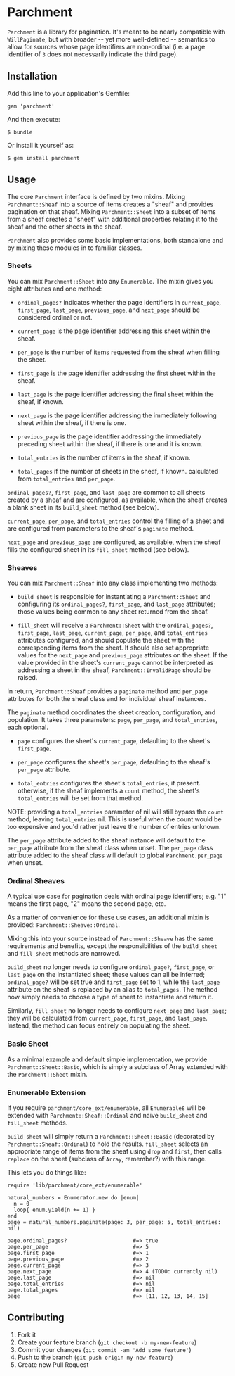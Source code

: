 # Parchment

`Parchment` is a library for pagination. It's meant to be nearly
compatible with `WillPaginate`, but with broader -- yet more
well-defined -- semantics to allow for sources whose page identifiers
are non-ordinal (i.e.  a page identifier of `3` does not necessarily
indicate the third page).

## Installation

Add this line to your application's Gemfile:

    gem 'parchment'

And then execute:

    $ bundle

Or install it yourself as:

    $ gem install parchment

## Usage

The core `Parchment` interface is defined by two mixins. Mixing
`Parchment::Sheaf` into a source of items creates a "sheaf" and provides
pagination on that sheaf. Mixing `Parchment::Sheet` into a subset of
items from a sheaf creates a "sheet" with additional properties relating
it to the sheaf and the other sheets in the sheaf.

`Parchment` also provides some basic implementations, both standalone
and by mixing these modules in to familiar classes.

### Sheets

You can mix `Parchment::Sheet` into any `Enumerable`. The mixin gives
you eight attributes and one method:

 * `ordinal_pages?` indicates whether the page identifiers in
   `current_page`, `first_page`, `last_page`, `previous_page`, and
   `next_page` should be considered ordinal or not.

 * `current_page` is the page identifier addressing this sheet within
   the sheaf.

 * `per_page` is the number of items requested from the sheaf when
   filling the sheet.

 * `first_page` is the page identifier addressing the first sheet within
   the sheaf.

 * `last_page` is the page identifier addressing the final sheet within
   the sheaf, if known.

 * `next_page` is the page identifier addressing the immediately
   following sheet within the sheaf, if there is one.

 * `previous_page` is the page identifier addressing the immediately
   preceding sheet within the sheaf, if there is one and it is known.

 * `total_entries` is the number of items in the sheaf, if known.

 * `total_pages` if the number of sheets in the sheaf, if known.
   calculated from `total_entries` and `per_page`.

`ordinal_pages?`, `first_page`, and `last_page` are common to all sheets
created by a sheaf and are configured, as available, when the sheaf
creates a blank sheet in its `build_sheet` method (see below).

`current_page`, `per_page`, and `total_entries` control the filling of a
sheet and are configured from parameters to the sheaf's `paginate`
method.

`next_page` and `previous_page` are configured, as available, when the
sheaf fills the configured sheet in its `fill_sheet` method (see below).

### Sheaves

You can mix `Parchment::Sheaf` into any class implementing two methods:

 * `build_sheet` is responsible for instantiating a `Parchment::Sheet`
   and configuring its `ordinal_pages?`, `first_page`, and `last_page`
   attributes; those values being common to any sheet returned from the
   sheaf. 

 * `fill_sheet` will receive a `Parchment::Sheet` with the
   `ordinal_pages?`, `first_page`, `last_page`, `current_page`,
   `per_page`, and `total_entries` attributes configured, and should
   populate the sheet with the corresponding items from the sheaf. It
   should also set appropriate values for the `next_page` and
   `previous_page` attributes on the sheet. If the value provided in the
   sheet's `current_page` cannot be interpreted as addressing a sheet in
   the sheaf, `Parchment::InvalidPage` should be raised.

In return, `Parchment::Sheaf` provides a `paginate` method and
`per_page` attributes for both the sheaf class and for individual sheaf
instances.

The `paginate` method coordinates the sheet creation, configuration, and
population. It takes three parameters: `page`, `per_page`, and
`total_entries`, each optional.

 * `page` configures the sheet's `current_page`, defaulting to the
   sheet's `first_page`.

 * `per_page` configures the sheet's `per_page`, defaulting to the
   sheaf's `per_page` attribute.

 * `total_entries` configures the sheet's `total_entries`, if present.
   otherwise, if the sheaf implements a `count` method, the sheet's
   `total_entries` will be set from that method.

NOTE: providing a `total_entries` parameter of nil will still bypass the
`count` method, leaving `total_entries` nil. This is useful when the
count would be too expensive and you'd rather just leave the number of
entries unknown.

The `per_page` attribute added to the sheaf instance will default to the
`per_page` attribute from the sheaf class when unset. The `per_page`
class attribute added to the sheaf class will default to global
`Parchment.per_page` when unset.

### Ordinal Sheaves

A typical use case for pagination deals with ordinal page identifiers;
e.g. "1" means the first page, "2" means the second page, etc.

As a matter of convenience for these use cases, an additional mixin is
provided: `Parchment::Sheave::Ordinal`.

Mixing this into your source instead of `Parchment::Sheave` has the same
requirements and benefits, except the responsibilities of the
`build_sheet` and `fill_sheet` methods are narrowed.

`build_sheet` no longer needs to configure `ordinal_page?`,
`first_page`, or `last_page` on the instantiated sheet; these values can
all be inferred; `ordinal_page?` will be set true and `first_page` set
to 1, while the `last_page` attribute on the sheaf is replaced by an
alias to `total_pages`. The method now simply needs to choose a type of
sheet to instantiate and return it.

Similarly, `fill_sheet` no longer needs to configure `next_page` and
`last_page`; they will be calculated from `current_page`, `first_page`,
and `last_page`. Instead, the method can focus entirely on populating
the sheet.

### Basic Sheet

As a minimal example and default simple implementation, we provide
`Parchment::Sheet::Basic`, which is simply a subclass of Array extended
with the `Parchment::Sheet` mixin.

### Enumerable Extension

If you require `parchment/core_ext/enumerable`, all `Enumerable`s will
be extended with `Parchment::Sheaf::Ordinal` and naive `build_sheet` and
`fill_sheet` methods.

`build_sheet` will simply return a `Parchment::Sheet::Basic` (decorated
by `Parchment::Sheaf::Ordinal`) to hold the results. `fill_sheet`
selects an appropriate range of items from the sheaf using `drop` and
`first`, then calls `replace` on the sheet (subclass of `Array`,
remember?) with this range.

This lets you do things like:

```
require 'lib/parchment/core_ext/enumerable'

natural_numbers = Enumerator.new do |enum|
  n = 0
  loop{ enum.yield(n += 1) }
end
page = natural_numbers.paginate(page: 3, per_page: 5, total_entries: nil)

page.ordinal_pages?                     #=> true
page.per_page                           #=> 5
page.first_page                         #=> 1
page.previous_page                      #=> 2
page.current_page                       #=> 3
page.next_page                          #=> 4 (TODO: currently nil)
page.last_page                          #=> nil
page.total_entries                      #=> nil
page.total_pages                        #=> nil
page                                    #=> [11, 12, 13, 14, 15]
```

## Contributing

1. Fork it
2. Create your feature branch (`git checkout -b my-new-feature`)
3. Commit your changes (`git commit -am 'Add some feature'`)
4. Push to the branch (`git push origin my-new-feature`)
5. Create new Pull Request
